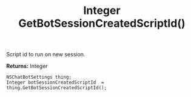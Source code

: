 ﻿---
uid: crmscript_ref_NSChatBotSettings_GetBotSessionCreatedScriptId
title: Integer GetBotSessionCreatedScriptId()
intellisense: NSChatBotSettings.GetBotSessionCreatedScriptId
keywords: NSChatBotSettings, GetBotSessionCreatedScriptId
so.topic: reference
---

Script id to run on new session.

**Returns:** Integer


```crmscript
NSChatBotSettings thing;
Integer botSessionCreatedScriptId  = thing.GetBotSessionCreatedScriptId();
```


